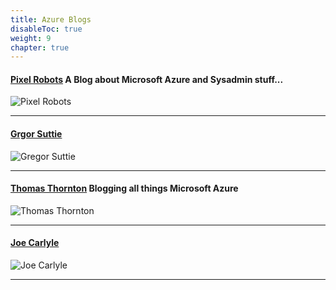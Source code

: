 ```yaml
---
title: Azure Blogs
disableToc: true
weight: 9
chapter: true
---
```


#### [Pixel Robots](https://pixelrobots.co.uk/) A Blog about Microsoft Azure and Sysadmin stuff...
![Pixel Robots](/images/blogs/pixelrobots.PNG?width=50pc)

---

#### [Grgor Suttie](https://gregorsuttie.com/)
![Gregor Suttie](/images/blogs/gregorsuttie.PNG?width=50pc)

---

#### [Thomas Thornton](https://thomasthornton.cloud/) Blogging all things Microsoft Azure
![Thomas Thornton](/images/blogs/thomasthornton.PNG?width=50pc)

---

#### [Joe Carlyle](https://wedoazure.ie/)
![Joe Carlyle](/images/blogs/wedoazure.PNG?width=50pc)

---
